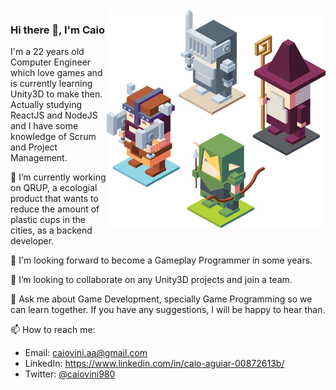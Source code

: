 <img align="right" src="https://github.com/caiovini980/caiovini980/blob/master/RPG%20characters.png" alt="RPG Characters to illustrate game development" width=350px height=350px />

### Hi there 👋, I'm Caio



I'm a 22 years old Computer Engineer which love games and is currently learning Unity3D to make then. 
Actually studying ReactJS and NodeJS and I have some knowledge of Scrum and Project Management.

🔭 I’m currently working on QRUP, a ecologial product that wants to reduce the amount of plastic cups in the cities, as a backend developer.

🌱 I'm looking forward to become a Gameplay Programmer in some years.

👯 I’m looking to collaborate on any Unity3D projects and join a team.

💬 Ask me about Game Development, specially Game Programming so we can learn together.
If you have any suggestions, I will be happy to hear than.

📫 How to reach me: 
  - Email: caiovini.aa@gmail.com
  - LinkedIn: https://www.linkedin.com/in/caio-aguiar-00872613b/
  - Twitter: [@caiovini980](twitter.com/caiovini980)
